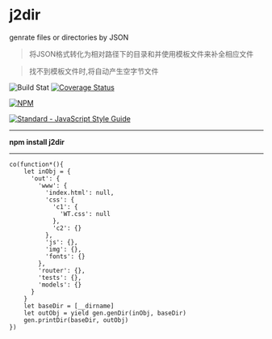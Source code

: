 # j2dir
genrate files or directories by JSON

> 将JSON格式转化为相对路径下的目录和并使用模板文件来补全相应文件

> 找不到模板文件时,将自动产生空字节文件

![Build Stat](https://api.travis-ci.org/kongnet/j2dir.svg?branch=master)
[![Coverage Status](https://coveralls.io/repos/github/kongnet/j2dir/badge.svg?branch=master)](https://coveralls.io/github/kongnet/j2dir?branch=master)

[![NPM](https://nodei.co/npm/j2dir.png?downloads=true&stars=true)](https://nodei.co/npm/j2dir/)

[![Standard - JavaScript Style Guide](https://cdn.rawgit.com/feross/standard/master/badge.svg)](https://github.com/kongnet/j2dir)

---

**npm install j2dir**

---

```
co(function*(){
	let inObj = {
      'out': {
        'www': {
          'index.html': null,
          'css': {
            'c1': {
              'WT.css': null
            },
            'c2': {}
          },
          'js': {},
          'img': {},
          'fonts': {}
        },
        'router': {},
        'tests': {},
        'models': {}
      }
    }
    let baseDir = [__dirname]
    let outObj = yield gen.genDir(inObj, baseDir)
    gen.printDir(baseDir, outObj)
})
```